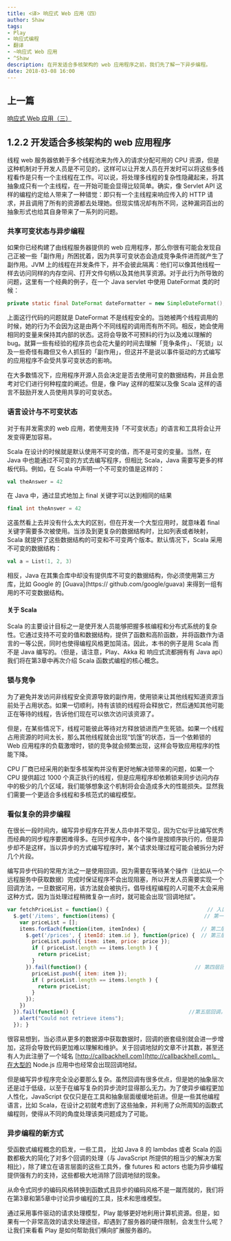 ```yaml
---
title: <译> 响应式 Web 应用（四）
author: Shaw
tags:
- Play
- 响应式编程
- 翻译
- ~响应式 Web 应用
- ^Shaw
description: 在开发适合多核架构的 web 应用程序之前，我们先了解一下异步编程。
date: 2018-03-08 16:00
---
```


## 上一篇

[响应式 Web 应用（三）](https://scala.cool/2017/10/reactive-web-applications-3/)

## 1.2.2 开发适合多核架构的 web 应用程序

线程 web 服务器依赖于多个线程池来为传入的请求分配可用的 CPU 资源，但是这种机制对于开发人员是不可见的，这样可以让开发人员在开发时可以将这些多线程看作是只有一个主线程在工作。可以说，将处理多线程的复杂性隐藏起来，将其抽象成只有一个主线程，在一开始可能会显得比较简单。确实，像 Servlet API 这样的编程约定给人带来了一种错觉：即只有一个主线程来响应传入的 HTTP 请求，并且调用了所有的资源都去处理她。但现实情况却有所不同，这种漏洞百出的抽象形式也给其自身带来了一系列的问题。


### 共享可变状态与异步编程

如果你已经构建了由线程服务器提供的 web 应用程序，那么你很有可能会发现自己正被一些「副作用」所困扰着，因为共享可变状态会造成竞争条件进而就产生了副作用。JVM 上的线程在并发条件下，并不会彼此隔离：他们可以像其他线程一样去访问同样的内存空间、打开文件句柄以及其他共享资源。对于此行为所导致的问题，这里有一个经典的例子，在一个 Java servlet 中使用  DateFormat 类的时候：

```java
private static final DateFormat dateFormatter = new SimpleDateFormat();
```

上面这行代码的问题就是 DateFormat 不是线程安全的。当她被两个线程调用的时候，她的行为不会因为这是由两个不同线程的调用而有所不同。相反，她会使用相同的变量来保持其内部的状态。这将会导致不可预料的行为以及难以理解的 bug。就算一些有经验的程序员也会花大量的时间去理解「竞争条件」、「死锁」以及一些奇怪有趣但又令人抓狂的「副作用」，但这并不是说以事件驱动的方式编写的应用程序不会受共享可变状态的影响。

在大多数情况下，应用程序开源人员会决定是否去使用可变的数据结构，并且会思考对它们进行何种程度的阐述。但是，像 Play 这样的框架以及像 Scala 这样的语言不鼓励开发人员使用共享的可变状态。

### 语言设计与不可变状态

对于有并发需求的 web 应用，若使用支持「不可变状态」的语言和工具将会让开发变得更加容易。

Scala 在设计的时候就是默认使用不可变的值，而不是可变的变量。当然，在 Java 中也能通过不可变的方式去编写程序，但相比 Scala，Java 需要写更多的样板代码。例如，在 Scala 中声明一个不可变的值是这样的：

```scala
val theAnswer = 42
```

在 Java 中，通过显式地加上 final 关键字可以达到相同的结果

```scala
final int theAnswer = 42
```

这虽然看上去并没有什么太大的区别，但在开发一个大型应用时，就意味着 final 关键字需要多次被使用。当涉及到更复杂的数据结构时，比如列表或者映射，Scala 就提供了这些数据结构的可变和不可变两个版本。默认情况下，Scala 采用不可变的数据结构：

```scala
val a = List(1, 2, 3)
```

相反，Java 在其集合库中却没有提供库不可变的数据结构，你必须使用第三方库，比如 Google 的 [Guava](https:// github.com/google/guava) 来得到一组有用的不可变数据结构。

#### 关于 Scala

Scala 的主要设计目标之一是使开发人员能够把握多核编程和分布式系统的复杂性。它通过支持不可变的值和数据结构，提供了函数和高阶函数，并将函数作为语言的一等公民，同时也使得编程风格更加简洁。因此，本书的例子是用 Scala 而不是 Java 编写的。（但是，请注意，Play、Akka 和 响应式流都拥有有 Java api）我们将在第3章中再次介绍 Scala 函数式编程的核心概念。

### 锁与竞争

为了避免并发访问非线程安全资源导致的副作用，使用锁来让其他线程知道资源当前处于占用状态。如果一切顺利，持有该锁的线程将会释放它，然后通知其他可能正在等待的线程，告诉他们现在可以依次访问该资源了。

但是，在某些情况下，线程可能彼此等待对方释放锁进而产生死锁。如果一个线程占用资源的时间太长，那么其他线程就会出现“饥饿”的状态，当一个依赖锁的 Web 应用程序的负载激增时，锁的竞争就会频繁出现，这样会导致应用程序的性能下降。

CPU 厂商已经采用的新型多核架构并没有更好地解决锁带来的问题，如果一个 CPU 提供超过 1000 个真正执行的线程，但是应用程序却依赖锁来同步访问内存中的极少的几个区域，我们能够想象这个机制将会会造成多大的性能损失。显然我们需要一个更适合多线程和多核范式的编程模型。

### 看似复杂的异步编程

在很长一段时间内，编写异步程序在开发人员中并不常见，因为它似乎比编写优秀而经典的同步程序要困难得多。在同步程序中，各个操作是按顺序执行的，但是异步却不是这样，当以异步的方式编写程序时，某个请求处理过程可能会被拆分为好几个片段。

编写异步代码的常用方法之一是使用回调，因为需要在等待某个操作（比如从一个远程服务中获取数据）完成时保证程序不会出现阻塞，所以开发人员需要实现一个回调方法，一旦数据可用，该方法就会被执行。倡导线程编程的人可能不太会采用这种方式，因为当处理过程稍微复杂一点时，就可能会出现“回调地狱”。

```javascript
var fetchPriceList = function() {                                // 入口方法，将商品和价格组合
  $.get('/items', function(items) {                             // 第一层回调，处理获取到的商品列表
    var priceList = [];
    items.forEach(function(item, itemIndex) {                  // 第二层回调，请求每个商品的信息
      $.get('/prices', { itemId: item.id }, function(price) {  // 第三层回调，获取每个商品的价格
        priceList.push({ item: item, price: price });
        if ( priceList.length == items.length ) {
          return priceList;
        }
      }).fail(function() {                                   // 第四层回调，当价格没有被获取到时的错误处理
        priceList.push({ item: item });
        if ( priceList.length == items.length ) {
          return priceList;
        }
      });
    })
  }).fail(function() {                                     //第五层回调，当商品信息没有被获取到时的错误处理
    alert("Could not retrieve items");
  }); }
```

很容易想到，当必须从更多的数据源中获取数据时，回调的嵌套级别就会进一步增加，这将会导致代码更加难以理解和维护。关于回调地狱的文章不计其数，甚至还有人为此注册了一个域名 [http://callbackhell.com](http://callbackhell.com)。在大型的 Node.js 应用中也经常会出现回调地狱。

但是编写异步程序完全没必要那么复杂。虽然回调有很多优点，但是她的抽象层次还是过于低级，以至于在编写复杂的异步流时显得那么无力。为了使异步编程更加人性化，JavaScript 仅仅只是在工具和抽象层面缓缓地前进。但是一些其他编程语言，比如 Scala，在设计之初就考虑到了这些抽象，并利用了众所周知的函数式编程则，使得从不同的角度处理该类问题成为了可能。

### 异步编程的新方式

受函数式编程概念的启发，一些工具， 比如 Java 8 的 lambdas 或者 Scala 的函数都极大的简化了对多个回调的处理（与 JavaScript 所提供的相当少的解决方案相比），除了建立在语言层面的这些工具外，像 futures 和 actors 也能为异步编程提供强有力的支持，这些都极大地消除了回调地狱的现象。

从命令式同步的编码风格转换到函数式且异步的编码风格不是一蹴而就的，我们将在第3章和第5章中讨论异步编程的工具，技术和思维模型。

通过采用事件驱动的请求处理模型，Play 能够更好地利用计算机资源。但是，如果有一个非常高效的请求处理途径，却遇到了服务器的硬件限制，会发生什么呢？让我们来看看 Play 是如何帮助我们横向扩展服务器的。
